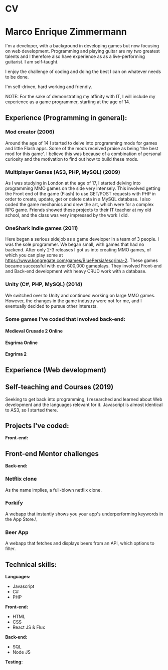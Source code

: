 # CV

# Marco Enrique Zimmermann
I'm a developer, with a background in developing games but now focusing on web development.
Programming and playing guitar are my two greatest talents and I therefore also have experience as as a live-performing guitarist. 
I am self-taught.

I enjoy the challenge of coding and doing the best I can on whatever needs to be done.

I'm self-driven, hard working and friendly. 

NOTE: For the sake of demonstrating my affinity with IT, I will include my experience as a game programmer, starting at the age of 14.

## Experience (Programming in general):
### Mod creator (2006)
Around the age of 14 I started to delve into programming mods for games and little Flash apps. Some of the mods received praise as being 'the best mod for this game'. I believe this was because of a combination of personal curiosity and the motivation to find out how to build these mods. 

### Multiplayer Games (AS3, PHP, MySQL) (2009)
As I was studying in London at the age of 17, I started delving into programming MMO games on the side very intensely. This involved getting the Front end of the game (Flash) to use GET/POST requests with PHP in order to create, update, get or delete data in a MySQL database. I also coded the game mechanics and drew the art, which were for a complex RPG game. Friends showed these projects to their IT teacher at my old school, and the class was very impressed by the work I did.

### OneShark Indie games (2011)
Here began a serious sidejob as a game developer in a team of 3 people. I was the sole programmer. We began small, with games that had no backend. After only 2-3 releases I got us into creating MMO games, of which you can play some at https://www.kongregate.com/games/BluePersia/esgrima-2. These games became successful with over 600,000 gameplays. They involved Front-end and Back-end development with heavy CRUD work with a database.

### Unity (C#, PHP, MySQL) (2014)
We switched over to Unity and continued working on large MMO games. However, the changes in the game industry were not for me, and I eventually decided to pursue other interests.

### Some games I've coded that involved back-end:
#### Medieval Crusade 2 Online
#### Esgrima Online
#### Esgrima 2 

## Experience (Web development)
## Self-teaching and Courses (2019)
Seeking to get back into programming, I researched and learned about Web development and the languages relevant for it. Javascript is almost identical to AS3, so I started there.



## Projects I've coded:

**Front-end:**

## Front-end Mentor challenges

**Back-end:**

### Netflix clone
As the name implies, a full-blown netflix clone.

### Forkify
A webapp that instantly shows you your app's underperforming keywords in the App Store.\

### Beer App
A webapp that fetches and displays beers from an API, which options to filter.

## Technical skills:

**Languages:**

* Javascript
* C#
* PHP

**Front-end:**

* HTML
* CSS
* React JS & Flux

**Back-end:**

* SQL
* Node JS


**Testing:**

